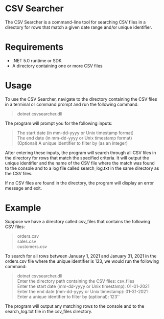 # CSV Searcher
The CSV Searcher is a command-line tool for searching CSV files in a directory for rows that match a given date range and/or unique identifier.

# Requirements
- .NET 5.0 runtime or SDK
- A directory containing one or more CSV files

# Usage
To use the CSV Searcher, navigate to the directory containing the CSV files in a terminal or command prompt and run the following command:

> dotnet csvsearcher.dll

The program will prompt you for the following inputs:

> The start date (in mm-dd-yyyy or Unix timestamp format)  
> The end date (in mm-dd-yyyy or Unix timestamp format)  
> (Optional) A unique identifier to filter by (as an integer)  

After entering these inputs, the program will search through all CSV files in the directory for rows that match the specified criteria. It will output the unique identifier and the name of the CSV file where the match was found to the console and to a log file called search_log.txt in the same directory as the CSV files.

If no CSV files are found in the directory, the program will display an error message and exit.

# Example
Suppose we have a directory called csv_files that contains the following CSV files:

> orders.csv  
> sales.csv  
> customers.csv  

To search for all rows between January 1, 2021 and January 31, 2021 in the orders.csv file where the unique identifier is 123, we would run the following command:

> dotnet csvsearcher.dll  
> Enter the directory path containing the CSV files: csv_files  
> Enter the start date (mm-dd-yyyy or Unix timestamp): 01-01-2021  
> Enter the end date (mm-dd-yyyy or Unix timestamp): 01-31-2021  
> Enter a unique identifier to filter by (optional): 123''  

The program will output any matching rows to the console and to the search_log.txt file in the csv_files directory.
